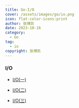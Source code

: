 ```yaml
---
title: Go-I/O
cover: /assets/images/go/io.png
icon: flat-color-icons:print
author: 张博凯
date: 2023-10-16
category:
  - Go
tag:
  - io
copyright: 张博凯
---
```


### I/O
- [I/O(一)](https://mp.weixin.qq.com/s?__biz=MzU5MjA3MzMzMA==&mid=2247484686&idx=1&sn=4ee22b563ab50685d027606c7086505d&chksm=fe240213c9538b05451c375a560a1bc19b0b0373987c357a02df7f562d2aecbf82982cca1c65#rd)

- [I/O(二)](https://mp.weixin.qq.com/s?__biz=MzU5MjA3MzMzMA==&mid=2247484716&idx=1&sn=9cdaf8339f1abc896bc02647b37982f0&chksm=fe240231c9538b27577ffe649e7ef008e7870fa4c0c959dfec8d4ae007c412d4bb9df6dc5874#rd)

- [I/O(三)](https://mp.weixin.qq.com/s?__biz=MzU5MjA3MzMzMA==&mid=2247484736&idx=1&sn=813da255aede19a7cb93192edb14ca26&chksm=fe24025dc9538b4b010939682108c231bc7fd73fde9671db86154b6caad3cb0953f4bc5cf8ad#rd)